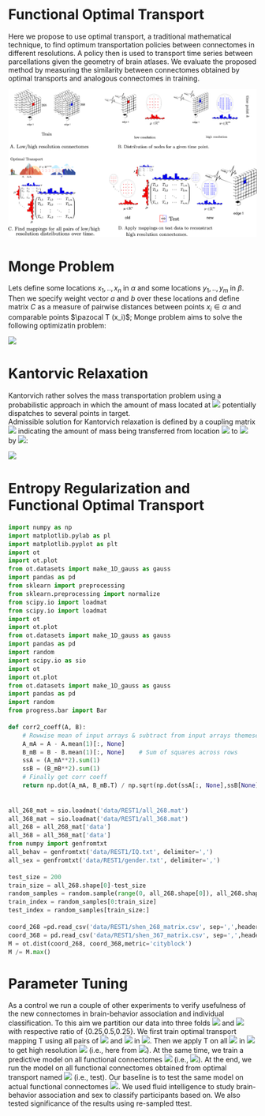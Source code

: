 # Functional Optimal Transport

Here we propose to use optimal transport, a traditional mathematical technique, to find optimum transportation policies between connectomes in different resolutions. A policy then is used to transport time series between parcellations given the geometry of brain atlases.
We evaluate the proposed method by measuring the similarity between connectomes obtained by optimal transports and analogous connectomes in training.

![alt text](fig-1.png)

# Monge Problem
Lets define some locations $x_1,..,x_n$ in $\alpha$ and some locations $y_1,..,y_m$ in $\beta$. Then we specify weight vector $a$ and $b$ over these locations and define matrix $C$ as a measure of pairwise distances between points $x_i \in \alpha$ and comparable points $\pazocal T (x_i)$;
Monge problem aims to solve the following optimizatin problem:

<img src="https://render.githubusercontent.com/render/math?math=\min_{T}\Big\{, \sum_i c(x_i,T(x_i)):T_{\sharp}\alpha =\beta\Big\}">

# Kantorvic Relaxation

Kantorvich rather solves the mass transportation problem using a probabilistic approach in which the amount of mass located at <img src="https://render.githubusercontent.com/render/math?math=x_i"> potentially dispatches to several points in target.  
Admissible solution for Kantorvich relaxation is defined by a coupling matrix <img src="https://render.githubusercontent.com/render/math?math=T\in{R}^{n\times m}"> indicating the amount of mass being transferred from location <img src="https://render.githubusercontent.com/render/math?math=x_i"> to <img src="https://render.githubusercontent.com/render/math?math=y_j"> by <img src="https://render.githubusercontent.com/render/math?math=T_{i,j}">:

<img src="https://render.githubusercontent.com/render/math?math=U(a,b)=\{{T}\in\mathbb{R}^{n\times m}_+:{T}{1}_m =a,{T}^T{1}_n=b\},">

# Entropy Regularization and Functional Optimal Transport

```python
import numpy as np
import matplotlib.pylab as pl
import matplotlib.pyplot as plt
import ot
import ot.plot
from ot.datasets import make_1D_gauss as gauss
import pandas as pd
from sklearn import preprocessing
from sklearn.preprocessing import normalize
from scipy.io import loadmat
from scipy.io import loadmat
import ot
import ot.plot
from ot.datasets import make_1D_gauss as gauss
import pandas as pd
import random
import scipy.io as sio
import ot
import ot.plot
from ot.datasets import make_1D_gauss as gauss
import pandas as pd
import random
from progress.bar import Bar

def corr2_coeff(A, B):
    # Rowwise mean of input arrays & subtract from input arrays themeselves
    A_mA = A - A.mean(1)[:, None]
    B_mB = B - B.mean(1)[:, None]    # Sum of squares across rows
    ssA = (A_mA**2).sum(1)
    ssB = (B_mB**2).sum(1)
    # Finally get corr coeff
    return np.dot(A_mA, B_mB.T) / np.sqrt(np.dot(ssA[:, None],ssB[None]))


all_268_mat = sio.loadmat('data/REST1/all_268.mat')
all_368_mat = sio.loadmat('data/REST1/all_368.mat')
all_268 = all_268_mat['data']
all_368 = all_368_mat['data']
from numpy import genfromtxt
all_behav = genfromtxt('data/REST1/IQ.txt', delimiter=',')
all_sex = genfromtxt('data/REST1/gender.txt', delimiter=',')

test_size = 200
train_size = all_268.shape[0]-test_size
random_samples = random.sample(range(0, all_268.shape[0]), all_268.shape[0])
train_index = random_samples[0:train_size]
test_index = random_samples[train_size:]

coord_268 =pd.read_csv('data/REST1/shen_268_matrix.csv', sep=',',header=None)
coord_368 = pd.read_csv('data/REST1/shen_367_matrix.csv', sep=',',header=None)
M = ot.dist(coord_268, coord_368,metric='cityblock')
M /= M.max()
```


# Parameter Tuning
As a control we run a couple of other experiments to verify usefulness of the new connectomes in brain-behavior association and individual classification.
To this aim we partition our data into three folds <img src="https://render.githubusercontent.com/render/math?math=g_1, g_2,"> and <img src="https://render.githubusercontent.com/render/math?math=g_3"> with respective ratio of \{0.25,0.5,0.25\}. 
We first train optimal transport mapping  T using all pairs of <img src="https://render.githubusercontent.com/render/math?math=\mu"> and <img src="https://render.githubusercontent.com/render/math?math=\nu"> in <img src="https://render.githubusercontent.com/render/math?math=g_1">. 
Then we apply T on all <img src="https://render.githubusercontent.com/render/math?math=\mu"> in <img src="https://render.githubusercontent.com/render/math?math=g_3"> to get high resolution <img src="https://render.githubusercontent.com/render/math?math=\nu"> (i.e., here from <img src="https://render.githubusercontent.com/render/math?math=268 \rightarrow 368">).
At the same time, we train a predictive model on all functional connectomes <img src="https://render.githubusercontent.com/render/math?math=F_{\nu} in g_2"> (i.e., <img src="https://render.githubusercontent.com/render/math?math=F_{\nu}\in\mathbb{R}^{368\times 368}">). 
At the end, we run the model on all functional connectomes obtained from optimal transport named <img src="https://render.githubusercontent.com/render/math?math=F^{T}_{\nu}\in g_3"> (i.e., test).
Our baseline is to test the same model on actual functional connectomes <img src="https://render.githubusercontent.com/render/math?math=F_{\nu}">.
We used fluid intelligence to study brain-behavior association and sex to classify participants based on.
We also tested significance of the results using re-sampled ttest. 

